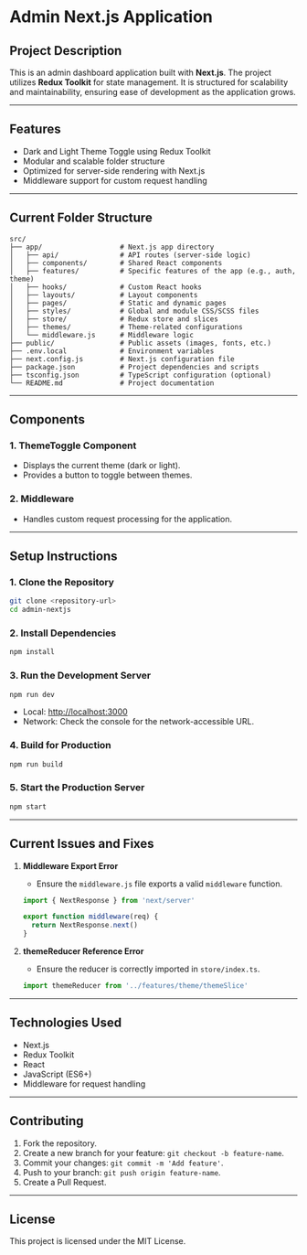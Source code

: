 # Admin Next.js Application

## **Project Description**

This is an admin dashboard application built with **Next.js**. The project utilizes **Redux Toolkit** for state management. It is structured for scalability and maintainability, ensuring ease of development as the application grows.

---

## **Features**

- Dark and Light Theme Toggle using Redux Toolkit
- Modular and scalable folder structure
- Optimized for server-side rendering with Next.js
- Middleware support for custom request handling

---

## **Current Folder Structure**

```
src/
├── app/                   # Next.js app directory
│   ├── api/               # API routes (server-side logic)
│   ├── components/        # Shared React components
│   ├── features/          # Specific features of the app (e.g., auth, theme)
│   ├── hooks/             # Custom React hooks
│   ├── layouts/           # Layout components
│   ├── pages/             # Static and dynamic pages
│   ├── styles/            # Global and module CSS/SCSS files
│   ├── store/             # Redux store and slices
│   ├── themes/            # Theme-related configurations
│   └── middleware.js      # Middleware logic
├── public/                # Public assets (images, fonts, etc.)
├── .env.local             # Environment variables
├── next.config.js         # Next.js configuration file
├── package.json           # Project dependencies and scripts
├── tsconfig.json          # TypeScript configuration (optional)
└── README.md              # Project documentation
```

---

## **Components**

### **1. ThemeToggle Component**

- Displays the current theme (dark or light).
- Provides a button to toggle between themes.

### **2. Middleware**

- Handles custom request processing for the application.

---

## **Setup Instructions**

### **1. Clone the Repository**

```bash
git clone <repository-url>
cd admin-nextjs
```

### **2. Install Dependencies**

```bash
npm install
```

### **3. Run the Development Server**

```bash
npm run dev
```

- Local: [http://localhost:3000](http://localhost:3000)
- Network: Check the console for the network-accessible URL.

### **4. Build for Production**

```bash
npm run build
```

### **5. Start the Production Server**

```bash
npm start
```

---

## **Current Issues and Fixes**

1. **Middleware Export Error**

   - Ensure the `middleware.js` file exports a valid `middleware` function.

   ```javascript
   import { NextResponse } from 'next/server'

   export function middleware(req) {
     return NextResponse.next()
   }
   ```

2. **themeReducer Reference Error**
   - Ensure the reducer is correctly imported in `store/index.ts`.
   ```javascript
   import themeReducer from '../features/theme/themeSlice'
   ```

---

## **Technologies Used**

- Next.js
- Redux Toolkit
- React
- JavaScript (ES6+)
- Middleware for request handling

---

## **Contributing**

1. Fork the repository.
2. Create a new branch for your feature: `git checkout -b feature-name`.
3. Commit your changes: `git commit -m 'Add feature'`.
4. Push to your branch: `git push origin feature-name`.
5. Create a Pull Request.

---

## **License**

This project is licensed under the MIT License.
